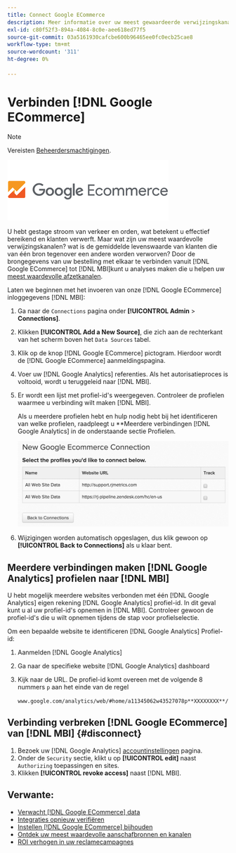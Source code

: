 ```yaml
---
title: Connect Google ECommerce
description: Meer informatie over uw meest gewaardeerde verwijzingskanalen.
exl-id: c80f52f3-894a-4084-8c0e-aee618ed77f5
source-git-commit: 03a5161930cafcbe600b96465ee0fc0ecb25cae8
workflow-type: tm+mt
source-wordcount: '311'
ht-degree: 0%

---
```


# Verbinden [!DNL Google ECommerce]

>[!NOTE]
>
>Vereisten [Beheerdersmachtigingen](../../../administrator/user-management/user-management.md).

![](../../../assets/google-ecommerce-logo.png)

U hebt gestage stroom van verkeer en orden, wat betekent u effectief bereikend en klanten verwerft. Maar wat zijn uw meest waardevolle verwijzingskanalen? wat is de gemiddelde levenswaarde van klanten die van één bron tegenover een andere worden verworven? Door de brongegevens van uw bestelling met elkaar te verbinden vanuit [!DNL Google ECommerce] tot [!DNL MBI]kunt u analyses maken die u helpen uw [meest waardevolle afzetkanalen](../../../data-analyst/analysis/most-value-source-channel.md).

Laten we beginnen met het invoeren van onze [!DNL Google ECommerce] inloggegevens [!DNL MBI]:

1. Ga naar de `Connections` pagina onder **[!UICONTROL Admin** > **Connections]**.
1. Klikken **[!UICONTROL Add a New Source]**, die zich aan de rechterkant van het scherm boven het `Data Sources` tabel.
1. Klik op de knop [!DNL Google ECommerce] pictogram. Hierdoor wordt de [!DNL Google ECommerce] aanmeldingspagina.
1. Voer uw [!DNL Google Analytics] referenties. Als het autorisatieproces is voltooid, wordt u teruggeleid naar [!DNL MBI].
1. Er wordt een lijst met profiel-id&#39;s weergegeven. Controleer de profielen waarmee u verbinding wilt maken [!DNL MBI].

   Als u meerdere profielen hebt en hulp nodig hebt bij het identificeren van welke profielen, raadpleegt u **Meerdere verbindingen [!DNL Google Analytics] in de onderstaande sectie Profielen.

   ![](../../../assets/conn-mult-ga-profiles.png)<!--{: width="500"}-->

1. Wijzigingen worden automatisch opgeslagen, dus klik gewoon op **[!UICONTROL Back to Connections]** als u klaar bent.

## Meerdere verbindingen maken [!DNL Google Analytics] profielen naar [!DNL MBI]

U hebt mogelijk meerdere websites verbonden met één [!DNL Google Analytics] eigen rekening [!DNL Google Analytics] profiel-id. In dit geval kunt u al uw profiel-id&#39;s opnemen in [!DNL MBI]. Controleer gewoon de profiel-id&#39;s die u wilt opnemen tijdens de stap voor profielselectie.

Om een bepaalde website te identificeren [!DNL Google Analytics] Profiel-id:

1. Aanmelden [!DNL Google Analytics]
1. Ga naar de specifieke website [!DNL Google Analytics] dashboard
1. Kijk naar de URL. De profiel-id komt overeen met de volgende 8 nummers `p` aan het einde van de regel

   `www.google.com/analytics/web/#home/a11345062w43527078p**XXXXXXXX**/`

## Verbinding verbreken [!DNL Google ECommerce] van [!DNL MBI] {#disconnect}

1. Bezoek uw [!DNL Google Analytics] [accountinstellingen](https://www.google.com/accounts/) pagina.
1. Onder de `Security` sectie, klikt u op **[!UICONTROL edit]** naast `Authorizing` toepassingen en sites.
1. Klikken **[!UICONTROL revoke access]** naast [!DNL MBI].

## Verwante:

* [Verwacht [!DNL Google ECommerce] data](../integrations/google-ecommerce-data.md)
* [Integraties opnieuw verifiëren](https://support.magento.com/hc/en-us/articles/360016733151)
* [Instellen [!DNL Google ECommerce] bijhouden](https://support.google.com/analytics/answer/1009612?hl=en)
* [Ontdek uw meest waardevolle aanschafbronnen en kanalen](../../analysis/most-value-source-channel.md)
* [ROI verhogen in uw reclamecampagnes](../../analysis/roi-ad-camp.md)
